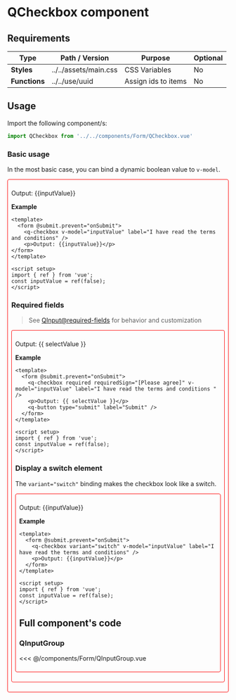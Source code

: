 <script setup>
import { ref } from 'vue';

import QCheckbox from '../../components/Form/QCheckbox.vue'
import QButton from '../../components/Form/QButton.vue';

const inputValue = ref(false);
const onSubmit = () => alert(`Your input: ${inputValue.value}`);
</script>

<style>
@import '../../.vitepress/theme/main.css'
</style>

# QCheckbox component


## Requirements

| Type          | Path / Version        | Purpose             | Optional |
| ------------- | --------------------- | ------------------- | -------- |
| **Styles**    | ../../assets/main.css | CSS Variables       | No       |
| **Functions** | ../../use/uuid        | Assign ids to items | No       |

## Usage

Import the following component/s:

```javascript
import QCheckbox from '../../components/Form/QCheckbox.vue'
```

### Basic usage

In the most basic case, you can bind a dynamic boolean value to `v-model`.

<form @submit.prevent="onSubmit"  style="padding:0.5rem;border:1px solid red;border-radius:4px;">
  <q-checkbox v-model="inputValue" label="I have read the terms and conditions" />
  <p>Output: {{inputValue}}</p>
</form>

**Example**

```vue
<template>
  <form @submit.prevent="onSubmit">
    <q-checkbox v-model="inputValue" label="I have read the terms and conditions" />
    <p>Output: {{inputValue}}</p>
</form>
</template>

<script setup>
import { ref } from 'vue';
const inputValue = ref(false);
</script>
```

### Required fields

> See [QInput@required-fields](input.md#required-fields) for behavior and customization

<form @submit.prevent="onSubmit" style="padding:0.5rem;border:1px solid red;border-radius:4px;">
  <q-checkbox required requiredSign="[Please agree]" v-model="inputValue" label="I have read the terms and conditions " />
  <p>Output: {{ selectValue }}</p>
  <q-button type="submit" label="Submit" />
</form>

**Example**

```vue
<template>
  <form @submit.prevent="onSubmit">
    <q-checkbox required requiredSign="[Please agree]" v-model="inputValue" label="I have read the terms and conditions " />
    <p>Output: {{ selectValue }}</p>
    <q-button type="submit" label="Submit" />
  </form>
</template>

<script setup>
import { ref } from 'vue';
const inputValue = ref(false);
</script>
```

### Display a switch element

The `variant="switch"` binding makes the checkbox look like a switch.

<form @submit.prevent="onSubmit"  style="padding:0.5rem;border:1px solid red;border-radius:4px;">
  <q-checkbox variant="switch" v-model="inputValue" label="I have read the terms and conditions" />
  <q-button type="submit" label="Submit" />
  <p>Output: {{inputValue}}</p>
</form>

**Example**

```vue
<template>
  <form @submit.prevent="onSubmit">
    <q-checkbox variant="switch" v-model="inputValue" label="I have read the terms and conditions" />
    <p>Output: {{inputValue}}</p>
  </form>
</template>

<script setup>
import { ref } from 'vue';
const inputValue = ref(false);
</script>
```

## Full component's code

### QInputGroup

<<< @/components/Form/QInputGroup.vue
